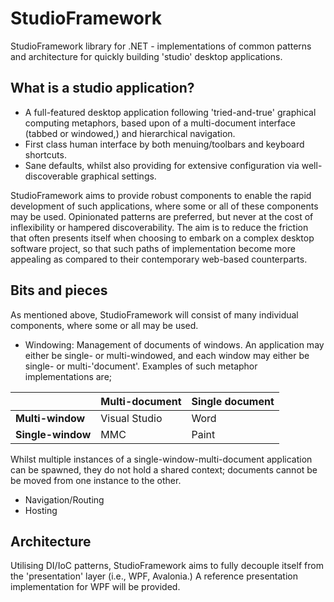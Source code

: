 # StudioFramework

StudioFramework library for .NET - implementations of common patterns and architecture for quickly building 'studio' desktop applications.

## What is a studio application?

- A full-featured desktop application following 'tried-and-true' graphical computing metaphors, based upon of a multi-document interface (tabbed or windowed,) and hierarchical navigation.
- First class human interface by both menuing/toolbars and keyboard shortcuts.
- Sane defaults, whilst also providing for extensive configuration via well-discoverable graphical settings.

StudioFramework aims to provide robust components to enable the rapid development of such applications, where some or all of these components may be used. Opinionated patterns are preferred, but never at the cost of inflexibility or hampered discoverability. The aim is to reduce the friction that often presents itself when choosing to embark on a complex desktop software project, so that such paths of implementation become more appealing as compared to their contemporary web-based counterparts.

## Bits and pieces

As mentioned above, StudioFramework will consist of many individual components, where some or all may be used.

- Windowing: Management of documents of windows. An application may either be single- or multi-windowed, and each window may either be single- or multi-'document'. Examples of such metaphor implementations are;

|                | Multi-document  | Single document  |
|----------------|-----------------|------------------|
| **Multi-window**   | Visual Studio   | Word             |
| **Single-window**  | MMC             | Paint            |

Whilst multiple instances of a single-window-multi-document application can be spawned, they do not hold a shared context; documents cannot be be moved from one instance to the other.
- Navigation/Routing
- Hosting

## Architecture

Utilising DI/IoC patterns, StudioFramework aims to fully decouple itself from the 'presentation' layer (i.e., WPF, Avalonia.) A reference presentation implementation for WPF will be provided. 